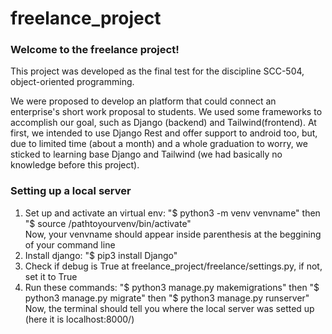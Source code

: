 # freelance_project
<h3>Welcome to the freelance project!</h3>
<p>This project was developed as the final test for the discipline SCC-504, object-oriented programming.</p>
<p>We were proposed to develop an platform that could connect an enterprise's short work proposal to students. We used some frameworks to accomplish our goal, such as Django (backend) and Tailwind(frontend). At first, we intended to use Django Rest and offer support to android too, but, due to limited time (about a month) and a whole graduation to worry, we sticked to learning base Django and Tailwind (we had basically no knowledge before this project).</p>

<h3>Setting up a local server</h3>
<ol>
  <li>Set up and activate an virtual env: "$ python3 -m venv venvname" then "$ source /pathtoyourvenv/bin/activate"<br>Now, your venvname should appear inside parenthesis at the beggining of your command line</li>
  <li>Install django: "$ pip3 install Django"</li>
  <li>Check if debug is True at freelance_project/freelance/settings.py, if not, set it to True</li>
  <li>Run these commands: "$ python3 manage.py makemigrations" then "$ python3 manage.py migrate" then "$ python3 manage.py runserver"<br>Now, the terminal should tell you where the local server was setted up (here it is localhost:8000/)</li>
</ol>
